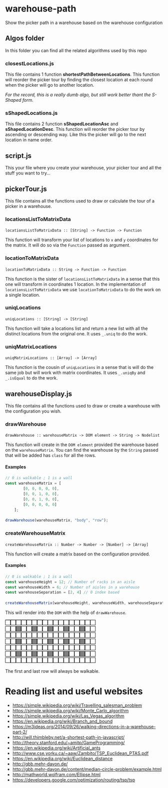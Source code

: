 # warehouse-path

Show the picker path in a warehouse based on the warehouse configuration

## Algos folder

In this folder you can find all the related algorithms used by this repo

### closestLocations.js

This file contains 1 function **shortestPathBetweenLocations**. This function will reorder the picker tour by finding the closest location at each round when the picker will go to another location.

_For the record, this is a really dumb algo, but still work better thant the S-Shaped form._

### sShapedLocations.js

This file contains 2 function **sShapedLocationAsc** and **sShapedLocationDesc**. This function will reorder the picker tour by ascending or descending way. Like this the picker will go to the next location in name order.

## script.js

This your file where you create your warehouse, your picker tour and all the stuff you want to try...

## pickerTour.js

This file contains all the functions used to draw or calculate the tour of a picker in a warehouse.

### locationsListToMatrixData

`locationsListToMatrixData :: [String] -> Function -> Function`

This function will transform your list of locations to `x` and `y` coordinates for the matrix. It will do so via the `Function` passed as argument.

### locationToMatrixData

`locationToMatrixData :: String -> Function -> Function`

This function is the sister of `locationsListToMatrixData` in a sense that this one will transform in coordinates 1 location. In the implementation of `locationsListToMatrixData` we use `locationToMatrixData` to do the work on a single location.

### uniqLocations

`uniqLocations :: [String] -> [String]`

This function will take a locations list and return a new list with all the distinct locations from the original one. It uses `_.uniq` to do the work.

### uniqMatrixLocations

`uniqMatrixLocations :: [Array] -> [Array]`

This function is the cousin of `uniqLocations` in a sense that is will do the same job but will work with matrix coordinates. It uses `_.uniqBy` and `_.isEqual` to do the work.

## warehouseDisplay.js

This file contains all the functions used to draw or create a warehouse with the configuration you wish.

### drawWarehouse

`drawWarehouse :: warehouseMatrix -> DOM element -> String -> Nodelist`

This function will create in the `DOM element` provided the warehouse based on the `warehouseMatrix`. You can find the warehouse by the `String` passed that will be added has `class` for all the rows.

#### Examples

```js
// 0 is walkable ; 1 is a wall
const warehouseMatrix = [
		[0, 0, 0, 0, 0],
		[0, 0, 1, 0, 0],
		[0, 0, 1, 0, 0],
		[0, 0, 0, 0, 0]
	];

drawWarehouse(warehouseMatrix, "body", "row");
```

### createWarehouseMatrix

`createWarehouseMatrix :: Number -> Number -> [Number] -> [Array]`

This function will create a matrix based on the configuration provided.

#### Examples

```js
// 0 is walkable ; 1 is a wall
const warehouseHeight = 12; // Number of racks in an aisle
const warehouseWidth = 6; // Number of aisles in a warehouse
const warehouseSeparation = [2, 4] // 0 index based

createWarehouseMatrix(warehouseHeight, warehouseWidth, warehouseSeparation);
```

This will render into the `DOM` with the help of `drawWarehouse`.

![alt text](public/simple_warehouse_config.PNG "Simple warehouse configuration")

The first and last row will always be walkable.

# Reading list and useful websites

* https://simple.wikipedia.org/wiki/Travelling_salesman_problem
* https://simple.wikipedia.org/wiki/Monte_Carlo_algorithm
* https://simple.wikipedia.org/wiki/Las_Vegas_algorithm
* https://en.wikipedia.org/wiki/Branch_and_bound
* https://m3ideas.org/2014/09/26/walking-directions-in-a-warehouse-part-2/
* http://will.thimbleby.net/a-shortest-path-in-javascript/
* http://theory.stanford.edu/~amitp/GameProgramming/
* https://en.wikipedia.org/wiki/Artificial_ants
* http://www.cse.yorku.ca/~aaw/Zambito/TSP_Euclidean_PTAS.pdf
* https://en.wikipedia.org/wiki/Euclidean_distance
* http://gbb.mehr-davon.de/
* http://gbb.mehr-davon.de/content/median-circle-problem/example.html
* http://mathworld.wolfram.com/Ellipse.html
* https://developers.google.com/optimization/routing/tsp/tsp
